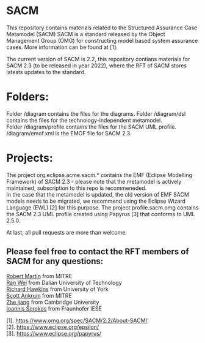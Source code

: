 # SACM
This repository contains materials related to the Structured Assurance Case Metamodel (SACM)
SACM is a standard released by the Object Management Group (OMG) for constructing model based system assurance cases.
More information can be found at [1].

The current version of SACM is 2.2, this repository contians materials for SACM 2.3 (to be released in year 2022), where the RFT of SACM stores latests updates to the standard.

# Folders:

Folder /diagram contains the files for the diagrams. 
Folder /diagram/dsl contains the files for the technology-independent metamodel.\
Folder /diagram/profile contains the files for the SACM UML profile.
/diagram/emof.xml is the EMOF file for SACM 2.3.

# Projects:
The project org.eclipse.acme.sacm.* contains the EMF (Eclipse Modelling Framework) of SACM 2.3 - please note that the metamodel is actively maintained, subscription to this repo is recommeneded.  
In the case that the metamodel is updated, the old version of EMF SACM models needs to be migrated, we recommend using the Eclipse Wizard Language (EWL) [2] for this purpose.   The project profile.sacm.omg contains the SACM 2.3 UML profile created using Papyrus [3] that conforms to UML 2.5.0.   

At last, all pull requests are more than welcome.

## Please feel free to contact the RFT members of SACM for any questions:

[Robert Martin](ramartin@mitre.org) from MITRE  
[Ran Wei](ranwei@dlut.edu.cn) from Dalian University of Technology  
[Richard Hawkins](richard.hawkins@york.ac.uk) from University of York  
[Scott Ankrum](ankrums@mitre.org) from MITRE  
[Zhe jiang](zhe.jiang@cam.ac.uk) from Cambridge University  
[Ioannis Sorokos](ioannis.sorokos@iese.fraunhofer.de) from Fraunhofer IESE  


[1]. https://www.omg.org/spec/SACM/2.2/About-SACM/  
[2]. https://www.eclipse.org/epsilon/  
[3]. https://www.eclipse.org/papyrus/
